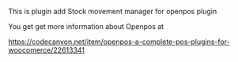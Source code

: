 This is plugin add Stock movement manager for openpos plugin

You get get more information about Openpos at 

https://codecanyon.net/item/openpos-a-complete-pos-plugins-for-woocomerce/22613341
